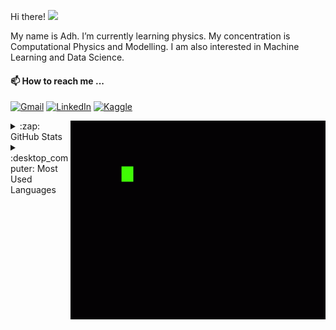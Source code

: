 Hi there! <img src="https://raw.githubusercontent.com/MartinHeinz/MartinHeinz/master/wave.gif" width="30px">

My name is Adh. I’m currently learning physics. My concentration is Computational Physics and Modelling. I am also interested in Machine Learning and Data Science.

#### 📫 How to reach me ...

[![Gmail](https://img.shields.io/badge/--linkedin?label=Gmail&logo=gmail&style=social)](mailto:adh.isl.almrjl@gmail.com)
[![LinkedIn](https://img.shields.io/badge/--linkedin?label=LinkedIn&logo=LinkedIn&style=social)](https://www.linkedin.com/in/islamuddin-alimurrijal-1a671520a/)
[![Kaggle](https://img.shields.io/badge/--linkedin?label=Kaggle&logo=Kaggle&style=social)](https://www.kaggle.com/ialimurrijal)

<!-- ![visitors](https://visitor-badge.glitch.me/badge?page_id=${adh182}.${adh182/adh182}) -->

<img align="right" alt="GIF" src="https://github.com/adh182/adh182/blob/master/coding.gif?raw=true" width="408" height="318" />
<p float="left">
  <details>
  <summary>:zap: GitHub Stats</summary>
  &emsp; &emsp; <img align="center" src="https://github-readme-stats.vercel.app/api?username=adh182&theme=gruvbox&show_icons=true" height=160em />
  </details>
  
  <details>
  <summary>:desktop_computer: Most Used Languages</summary>
  &emsp; &emsp; <img align="center" src="https://github-readme-stats.vercel.app/api/top-langs/?username=adh182&hide=jupyter notebook,ruby&layout=compact&theme=gruvbox" height=180em />
  </details>
</p>

<!---
adh182/adh182 is a ✨ special ✨ repository because its `README.md` (this file) appears on your GitHub profile.
You can click the Preview link to take a look at your changes.
--->
